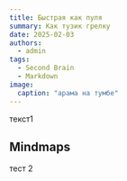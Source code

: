 ```yaml
---
title: Быстрая как пуля
summary: Как тузик грелку
date: 2025-02-03
authors:
  - admin
tags:
  - Second Brain
  - Markdown
image:
  caption: "арама на тумбе"
---
```


текст1

## Mindmaps

тест 2

